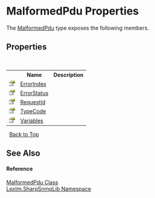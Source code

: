 # MalformedPdu Properties
 

The <a href="T_Lextm_SharpSnmpLib_MalformedPdu">MalformedPdu</a> type exposes the following members.


## Properties
&nbsp;<table><tr><th></th><th>Name</th><th>Description</th></tr><tr><td>![Public property](media/pubproperty.gif "Public property")</td><td><a href="P_Lextm_SharpSnmpLib_MalformedPdu_ErrorIndex">ErrorIndex</a></td><td /></tr><tr><td>![Public property](media/pubproperty.gif "Public property")</td><td><a href="P_Lextm_SharpSnmpLib_MalformedPdu_ErrorStatus">ErrorStatus</a></td><td /></tr><tr><td>![Public property](media/pubproperty.gif "Public property")</td><td><a href="P_Lextm_SharpSnmpLib_MalformedPdu_RequestId">RequestId</a></td><td /></tr><tr><td>![Public property](media/pubproperty.gif "Public property")</td><td><a href="P_Lextm_SharpSnmpLib_MalformedPdu_TypeCode">TypeCode</a></td><td /></tr><tr><td>![Public property](media/pubproperty.gif "Public property")</td><td><a href="P_Lextm_SharpSnmpLib_MalformedPdu_Variables">Variables</a></td><td /></tr></table>&nbsp;
<a href="#malformedpdu-properties">Back to Top</a>

## See Also


#### Reference
<a href="T_Lextm_SharpSnmpLib_MalformedPdu">MalformedPdu Class</a><br /><a href="N_Lextm_SharpSnmpLib">Lextm.SharpSnmpLib Namespace</a><br />